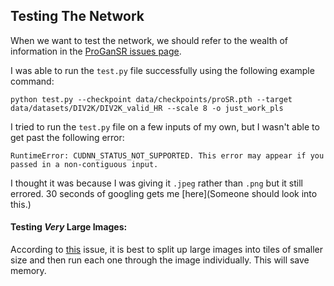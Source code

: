 ## Testing The Network

When we want to test the network, we should refer to the wealth of information in the [ProGanSR issues page](https://github.com/fperazzi/proSR/issues). 

I was able to run the `test.py` file successfully using the following example command: 
```
python test.py --checkpoint data/checkpoints/proSR.pth --target data/datasets/DIV2K/DIV2K_valid_HR --scale 8 -o just_work_pls
```

I tried to run the `test.py` file on a few inputs of my own, but I wasn't able to get past the following error:
```
RuntimeError: CUDNN_STATUS_NOT_SUPPORTED. This error may appear if you passed in a non-contiguous input.
```
I thought it was because I was giving it `.jpeg` rather than `.png` but it still errored. 30 seconds of googling gets me [here](Someone should look into this.)

#### Testing *Very* Large Images:
According to [this](https://github.com/fperazzi/proSR/issues/9) issue, it is best to split up large images into tiles of smaller size and then run each one through the image individually. This will save memory. 

